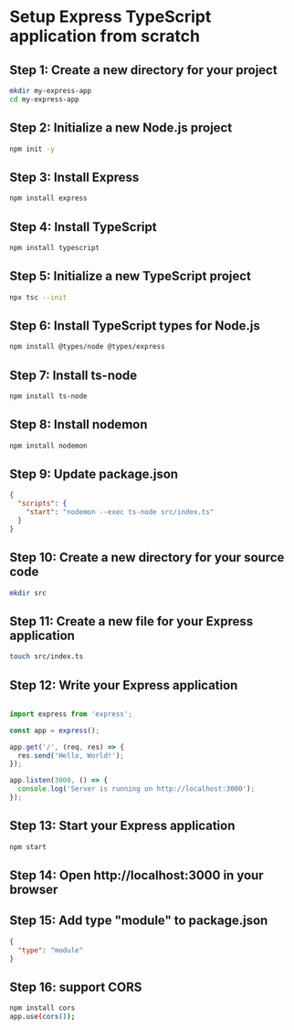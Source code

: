 # Setup Express TypeScript application from scratch

## Step 1: Create a new directory for your project
```bash
mkdir my-express-app
cd my-express-app
```

## Step 2: Initialize a new Node.js project
```bash
npm init -y
```

## Step 3: Install Express
```bash
npm install express
```

## Step 4: Install TypeScript
```bash
npm install typescript
```

## Step 5: Initialize a new TypeScript project
```bash
npx tsc --init
```

## Step 6: Install TypeScript types for Node.js
```bash
npm install @types/node @types/express
```

## Step 7: Install ts-node
```bash
npm install ts-node
```

## Step 8: Install nodemon
```bash
npm install nodemon
```

## Step 9: Update package.json
```json
{
  "scripts": {
    "start": "nodemon --exec ts-node src/index.ts"
  }
}
```

## Step 10: Create a new directory for your source code
```bash
mkdir src
```

## Step 11: Create a new file for your Express application
```bash
touch src/index.ts
```

## Step 12: Write your Express application
```typescript

import express from 'express';

const app = express();

app.get('/', (req, res) => {
  res.send('Hello, World!');
});

app.listen(3000, () => {
  console.log('Server is running on http://localhost:3000');
});

```

## Step 13: Start your Express application
```bash
npm start
```

## Step 14: Open http://localhost:3000 in your browser


## Step 15: Add type "module" to package.json
```json
{
  "type": "module"
}
```

## Step 16: support CORS
```bash
npm install cors
app.use(cors());
```

